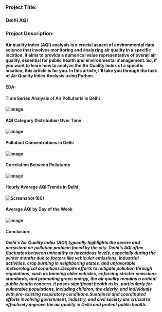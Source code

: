 ### Project Title:
### Delhi AQI 
### Project Description:
#### Air quality index (AQI) analysis is a crucial aspect of environmental data science that involves monitoring and analyzing air quality in a specific location. It aims to provide a numerical value representative of overall air quality, essential for public health and environmental management. So, if you want to learn how to analyze the Air Quality Index of a specific location, this article is for you. In this article, I’ll take you through the task of Air Quality Index Analysis using Python.
#### EDA:
#### Time Series Analysis of Air Pollutants in Delhi
#### ![image](https://github.com/user-attachments/assets/d110ee14-a427-4821-a5da-173680c51eba)
####  AQI Category Distribution Over Time
#### ![image](https://github.com/user-attachments/assets/bc6026cd-02e3-4935-8c3a-052e4aca9338)
#### Pollutant Concentrations in Delhi
#### ![image](https://github.com/user-attachments/assets/6a389cd5-3183-47ed-b9c0-250ab666ef20)
#### Correlation Between Pollutants
#### ![image](https://github.com/user-attachments/assets/8c9dbbca-3e17-45f4-812e-394f536a5990)
#### Hourly Average AQI Trends in Delhi
#### ![Screenshot (80)](https://github.com/user-attachments/assets/b969d40b-29b5-444b-b176-7976f0b89ef9)
#### Average AQI by Day of the Week
#### ![image](https://github.com/user-attachments/assets/92ea2a48-4a83-4f74-b2f0-1cfd1c23e65e)
#### Conclusion:
##### Delhi's Air Quality Index (AQI) typically highlights the severe and persistent air pollution problem faced by the city. Delhi's AQI often fluctuates between unhealthy to hazardous levels, especially during the winter months due to factors like vehicular emissions, industrial activities, crop burning in neighboring states, and unfavorable meteorological conditions.Despite efforts to mitigate pollution through regulations, such as banning older vehicles, enforcing stricter emissions standards, and promoting green energy, the air quality remains a critical public health concern. It poses significant health risks, particularly for vulnerable populations, including children, the elderly, and individuals with pre-existing respiratory conditions.Sustained and coordinated efforts involving government, industry, and civil society are crucial to effectively improve the air quality in Delhi and protect public health.

